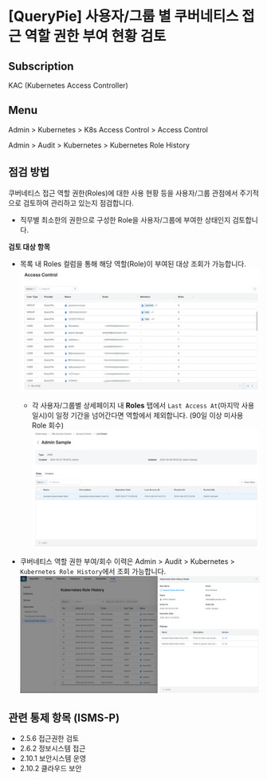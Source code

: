 # [QueryPie] 사용자/그룹 별 쿠버네티스 접근 역할 권한 부여 현황 검토

## Subscription 
KAC (Kubernetes Access Controller)

## Menu 
Admin > Kubernetes > K8s Access Control > Access Control 

Admin > Audit > Kubernetes > Kubernetes Role History

## 점검 방법 
쿠버네티스 접근 역할 권한(Roles)에 대한 사용 현황 등을 사용자/그룹 관점에서 주기적으로 검토하여 관리하고 있는지 점검합니다. 
- 직무별 최소한의 권한으로 구성한 Role을 사용자/그룹에 부여한 상태인지 검토합니다. 

**검토 대상 항목**
- 목록 내 Roles 컬럼을 통해 해당 역할(Role)이 부여된 대상 조회가 가능합니다.
![Kubernetes Access Control](images/k8s-access-control.png)
    - 각 사용자/그룹별 상세페이지 내 **Roles** 탭에서 `Last Access At`(마지막 사용일시)이 일정 기간을 넘어간다면 역할에서 제외합니다. (90일 이상 미사용 Role 회수)
    ![Kubernetes Access Control - Roles](images/k8s-access-control-roles.png)

- 쿠버네티스 역할 권한 부여/회수 이력은 Admin > Audit > Kubernetes > `Kubernetes Role History`에서 조회 가능합니다. 
![Kubernetes Role History](images/k8s-role-history.png)

## 관련 통제 항목 (ISMS-P)
- 2.5.6 접근권한 검토
- 2.6.2 정보시스템 접근
- 2.10.1 보안시스템 운영
- 2.10.2 클라우드 보안